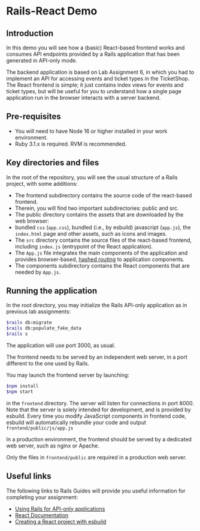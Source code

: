 # Rails-React Demo

## Introduction

In this demo you will see how a (basic) React-based frontend works and consumes API endpoints provided by a Rails application that has been generated in API-only mode.

The backend application is based on Lab Assignment 6, in which you had to implement an API for accessing events and ticket types in the TicketShop. The React frontend is simple; it just contains index views for events and ticket types, but will be useful for you to understand how a single page application run in the browser interacts with a server backend.

## Pre-requisites

* You will need to have Node 16 or higher installed in your work environment.
* Ruby 3.1.x is required. RVM is recommended.

## Key directories and files

In the root of the repository, you will see the usual structure of a Rails project, with some additions:

* The frontend subdirectory contains the source code of the react-based frontend.
 * Therein, you will find two important subdirectories: public and src.
 * The public directory contains the assets that are downloaded by the web browser:
 * bundled `css` (`app.css`), bundled (i.e., by esbuild) javascript (`app.js`), the `index.html` page and other assets, such as icons and images.
 * The `src` directory contains the source files of the react-based frontend, including `index.js` (entrypoint of the React application).
  * The `App.js` file integrates the main components of the application and provides browser-based, [hashed routing](https://stackoverflow.com/a/36623117/19111458) to application components.
  * The components subdirectory contains the React components that are needed by `App.js`.

## Running the application

In the root directory, you may initialize the Rails API-only application as in previous lab assignments:

```sh
$rails db:migrate
$rails db:populate_fake_data
$rails s 
````

The application will use port 3000, as usual.

The frontend needs to be served by an independent web server, in a port different to the one used by Rails. 

You may launch the frontend server by launching:

```sh
$npm install
$npm start
```

in the `frontend` directory. The server will listen for connections in port 8000. Note that the server is solely intended for development, and is provided by esbuild. Every time you modify JavaScript components in frontend code, esbuild will automatically rebundle your code and output `frontend/public/js/app.js`

In a production environment, the frontend should be served by a dedicated web server, such as nginx or Apache.

Only the files in `frontend/public` are required in a production web server. 

## Useful links

The following links to Rails Guides will provide you useful information for completing your assignment:

* [Using Rails for API-only applications](https://edgeguides.rubyonrails.org/api_app.html)
* [React Documentation](https://reactjs.org/docs/getting-started.html)
* [Creating a React project with esbuild](https://devtails.xyz/how-to-replace-webpack-in-create-react-app-with-esbuild)
